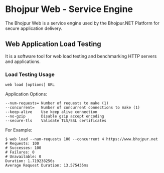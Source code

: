 # Bhojpur Web - Service Engine

The Bhojpur Web is a service engine used by the Bhojpur.NET Platform for secure application delivery.

## Web Application Load Testing

It is a software tool for web load testing and benchmarking HTTP servers and applications.

### Load Testing Usage

    web load [options] URL

Application Options:

    --num-requests= Number of requests to make (1)
    --concurrent=   Number of concurrent connections to make (1)
    --keep-alive    Use keep alive connection
    --no-gzip       Disable gzip accept encoding
    --secure-tls    Validate TLS/SSL certificates

For Example:

    $ web load --num-requests 100 --concurrent 4 https://www.bhojpur.net
    # Requests: 100
    # Successes: 100
    # Failures: 0
    # Unavailable: 0
    Duration: 1.719238256s
    Average Request Duration: 13.575435ms
